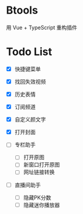 # Btools

用 Vue + TypeScript 重构插件

# Todo List

- [x] 快捷键菜单
- [x] 找回失效视频
- [x] 历史表情
- [x] 订阅频道
- [x] 自定义颜文字
- [x] 打开封面

- [ ] 专栏助手
  - [ ] 打开原图
  - [ ] 新窗口打开原图
  - [ ] 网址链接转换

- [ ] 直播间助手
  - [ ] 隐藏PK分数
  - [ ] 隐藏迷你播放器
